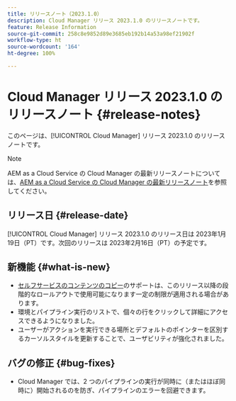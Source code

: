 ```yaml
---
title: リリースノート（2023.1.0）
description: Cloud Manager リリース 2023.1.0 のリリースノートです。
feature: Release Information
source-git-commit: 258c8e9852d89e3685eb192b14a53a98ef21902f
workflow-type: ht
source-wordcount: '164'
ht-degree: 100%

---
```



# Cloud Manager リリース 2023.1.0 のリリースノート {#release-notes}

このページは、[!UICONTROL Cloud Manager] リリース 2023.1.0 のリリースノートです。

>[!NOTE]
>
>AEM as a Cloud Service の Cloud Manager の最新リリースノートについては、[AEM as a Cloud Service の Cloud Manager の最新リリースノート](https://experienceleague.adobe.com/docs/experience-manager-cloud-service/content/implementing/using-cloud-manager/release-notes-cloud-manager/release-notes-cm-current.html?lang=ja)を参照してください。

## リリース日 {#release-date}

[!UICONTROL Cloud Manager] リリース 2023.1.0 のリリース日は 2023年1月19日（PT）です。次回のリリースは 2023年2月16日（PT）の予定です。

## 新機能 {#what-is-new}

* [セルフサービスのコンテンツのコピー](/help/using/content-copy.md)のサポートは、このリリース以降の段階的なロールアウトで使用可能になります一定の制限が適用される場合があります。
* 環境とパイプライン実行のリストで、個々の行をクリックして詳細にアクセスできるようになりました。
* ユーザーがアクションを実行できる場所とデフォルトのポインターを区別するカーソルスタイルを更新することで、ユーザビリティが強化されました。

## バグの修正 {#bug-fixes}

* Cloud Manager では、2 つのパイプラインの実行が同時に（またはほぼ同時に）開始されるのを防ぎ、パイプラインのエラーを回避できます。
